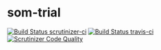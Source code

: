 # som-trial

[![Build Status scrutinizer-ci](https://scrutinizer-ci.com/g/lampdev/som-trial/badges/build.png?b=master)](https://scrutinizer-ci.com/g/lampdev/som-trial/build-status/master)
[![Build Status travis-ci](https://travis-ci.org/lampdev/som-trial.svg?branch=master)](https://travis-ci.org/lampdev/som-trial)
[![Scrutinizer Code Quality](https://scrutinizer-ci.com/g/lampdev/som-trial/badges/quality-score.png?b=master)](https://scrutinizer-ci.com/g/lampdev/som-trial/?branch=master)
